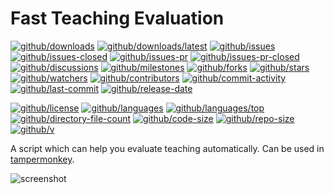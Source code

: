 # Fast Teaching Evaluation

[![github/downloads](https://shields.io/github/downloads/Freed-Wu/fast-teaching-evaluation/total)](https://github.com/Freed-Wu/fast-teaching-evaluation/releases)
[![github/downloads/latest](https://shields.io/github/downloads/Freed-Wu/fast-teaching-evaluation/latest/total)](https://github.com/Freed-Wu/fast-teaching-evaluation/releases/latest)
[![github/issues](https://shields.io/github/issues/Freed-Wu/fast-teaching-evaluation)](https://github.com/Freed-Wu/fast-teaching-evaluation/issues)
[![github/issues-closed](https://shields.io/github/issues-closed/Freed-Wu/fast-teaching-evaluation)](https://github.com/Freed-Wu/fast-teaching-evaluation/issues?q=is%3Aissue+is%3Aclosed)
[![github/issues-pr](https://shields.io/github/issues-pr/Freed-Wu/fast-teaching-evaluation)](https://github.com/Freed-Wu/fast-teaching-evaluation/pulls)
[![github/issues-pr-closed](https://shields.io/github/issues-pr-closed/Freed-Wu/fast-teaching-evaluation)](https://github.com/Freed-Wu/fast-teaching-evaluation/pulls?q=is%3Apr+is%3Aclosed)
[![github/discussions](https://shields.io/github/discussions/Freed-Wu/fast-teaching-evaluation)](https://github.com/Freed-Wu/fast-teaching-evaluation/discussions)
[![github/milestones](https://shields.io/github/milestones/all/Freed-Wu/fast-teaching-evaluation)](https://github.com/Freed-Wu/fast-teaching-evaluation/milestones)
[![github/forks](https://shields.io/github/forks/Freed-Wu/fast-teaching-evaluation)](https://github.com/Freed-Wu/fast-teaching-evaluation/network/members)
[![github/stars](https://shields.io/github/stars/Freed-Wu/fast-teaching-evaluation)](https://github.com/Freed-Wu/fast-teaching-evaluation/stargazers)
[![github/watchers](https://shields.io/github/watchers/Freed-Wu/fast-teaching-evaluation)](https://github.com/Freed-Wu/fast-teaching-evaluation/watchers)
[![github/contributors](https://shields.io/github/contributors/Freed-Wu/fast-teaching-evaluation)](https://github.com/Freed-Wu/fast-teaching-evaluation/graphs/contributors)
[![github/commit-activity](https://shields.io/github/commit-activity/w/Freed-Wu/fast-teaching-evaluation)](https://github.com/Freed-Wu/fast-teaching-evaluation/graphs/commit-activity)
[![github/last-commit](https://shields.io/github/last-commit/Freed-Wu/fast-teaching-evaluation)](https://github.com/Freed-Wu/fast-teaching-evaluation/commits)
[![github/release-date](https://shields.io/github/release-date/Freed-Wu/fast-teaching-evaluation)](https://github.com/Freed-Wu/fast-teaching-evaluation/releases/latest)

[![github/license](https://shields.io/github/license/Freed-Wu/fast-teaching-evaluation)](https://github.com/Freed-Wu/fast-teaching-evaluation/blob/main/LICENSE)
[![github/languages](https://shields.io/github/languages/count/Freed-Wu/fast-teaching-evaluation)](https://github.com/Freed-Wu/fast-teaching-evaluation)
[![github/languages/top](https://shields.io/github/languages/top/Freed-Wu/fast-teaching-evaluation)](https://github.com/Freed-Wu/fast-teaching-evaluation)
[![github/directory-file-count](https://shields.io/github/directory-file-count/Freed-Wu/fast-teaching-evaluation)](https://github.com/Freed-Wu/fast-teaching-evaluation)
[![github/code-size](https://shields.io/github/languages/code-size/Freed-Wu/fast-teaching-evaluation)](https://github.com/Freed-Wu/fast-teaching-evaluation)
[![github/repo-size](https://shields.io/github/repo-size/Freed-Wu/fast-teaching-evaluation)](https://github.com/Freed-Wu/fast-teaching-evaluation)
[![github/v](https://shields.io/github/v/release/Freed-Wu/fast-teaching-evaluation)](https://github.com/Freed-Wu/fast-teaching-evaluation)

A script which can help you evaluate teaching automatically.
Can be used in [tampermonkey](https://github.com/Tampermonkey/tampermonkey).

![screenshot](https://user-images.githubusercontent.com/32936898/211140824-73440621-8637-48b8-add1-e722af05c355.png)
